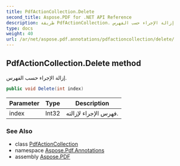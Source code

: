 ```yaml
---
title: PdfActionCollection.Delete
second_title: Aspose.PDF for .NET API Reference
description: طريقة PdfActionCollection. إزالة الإجراء حسب الفهرس
type: docs
weight: 40
url: /ar/net/aspose.pdf.annotations/pdfactioncollection/delete/
---
```

## PdfActionCollection.Delete method

إزالة الإجراء حسب الفهرس.

```csharp
public void Delete(int index)
```

| Parameter | Type | Description |
| --- | --- | --- |
| index | Int32 | فهرس الإجراء لإزالته. |

### See Also

* class [PdfActionCollection](../)
* namespace [Aspose.Pdf.Annotations](../../../aspose.pdf.annotations/)
* assembly [Aspose.PDF](../../../)